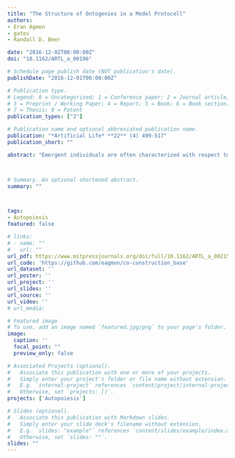 ```yaml
---
title: "The Structure of Ontogenies in a Model Protocell"
authors:
- Eran Agmon
- gates
- Randall D. Beer

date: "2016-12-02T00:00:00Z"
doi: "10.1162/ARTL_a_00196"

# Schedule page publish date (NOT publication's date).
publishDate: "2016-12-01T00:00:00Z"

# Publication type.
# Legend: 0 = Uncategorized; 1 = Conference paper; 2 = Journal article;
# 3 = Preprint / Working Paper; 4 = Report; 5 = Book; 6 = Book section;
# 7 = Thesis; 8 = Patent
publication_types: ["2"]

# Publication name and optional abbreviated publication name.
publication: "*Artificial Life* **22** (4) 499-517"
publication_short: ""

abstract: "Emergent individuals are often characterized with respect to their viability: their ability to maintain themselves and persist in variable environments. As such individuals interact with an environment, they undergo sequences of structural changes that correspond to their ontogenies. Ultimately, individuals that adapt to their environment, and increase their chances of survival, persist. This article provides an initial step towards a more formal treatment of these concepts. A network of possible ontogenies is uncovered by subjecting a model protocell to sequential perturbations and mapping the resulting structural configurations. The analysis of this network reveals trends in how the protocell can move between configurations, how its morphology changes, and how the role of the environment varies throughout. Viability is defined as expected life span given an initial configuration. This leads to two notions of adaptivity: a local adaptivity that addresses how viability changes in plastic transitions, and a global adaptivity that looks at longer-term tendencies for increased viability. To demonstrate how different protocell-environment pairings produce different patterns of ontogenic change, we generate and analyze a second ontogenic network for the same protocell in a different environment. Finally, the mechanisms of a minimal adaptive transition are analyzed, and it is shown that these rely on distributed spatial processes rather than an explicit regulatory mechanism. The combination of this model and analytical techniques provides a foundation for studying the emergence of viability, ontogeny, and adaptivity in more biologically realistic systems."



# Summary. An optional shortened abstract.
summary: ""



tags:
- Autopoiesis
featured: false

# links:
# - name: ""
#   url: ""
url_pdf: https://www.mitpressjournals.org/doi/full/10.1162/ARTL_a_00215
url_code: 'https://github.com/eagmon/co-construction_base'
url_dataset: ''
url_poster: ''
url_project: ''
url_slides: ''
url_source: ''
url_video: ''
# url_media: 

# Featured image
# To use, add an image named `featured.jpg/png` to your page's folder. 
image:
  caption: ''
  focal_point: ""
  preview_only: false

# Associated Projects (optional).
#   Associate this publication with one or more of your projects.
#   Simply enter your project's folder or file name without extension.
#   E.g. `internal-project` references `content/project/internal-project/index.md`.
#   Otherwise, set `projects: []`.
projects: ['Autopoiesis']

# Slides (optional).
#   Associate this publication with Markdown slides.
#   Simply enter your slide deck's filename without extension.
#   E.g. `slides: "example"` references `content/slides/example/index.md`.
#   Otherwise, set `slides: ""`.
slides: ""
---
```


